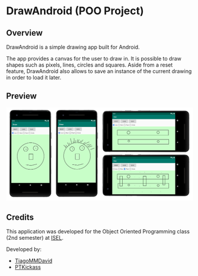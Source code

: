 # DrawAndroid (POO Project)

## Overview
DrawAndroid is a simple drawing app built for Android. 

The app provides a canvas for the user to draw in. It is possible to draw shapes such as pixels, lines, circles and squares. Aside from a reset feature, DrawAndroid also allows to save an instance of the current drawing in order to load it later.

## Preview
<img src="resources/app-preview.png" width="850">

## Credits
This application was developed for the Object Oriented Programming class (2nd semester) at [ISEL](https://www.isel.pt/).

Developed by:
* [TiagoMMDavid](https://github.com/TiagoMMDavid)
* [PTKickass](https://github.com/PTKickass)
